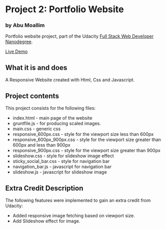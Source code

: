 # Project 2: Portfolio Website
### by Abu Moallim

Portfolio website project, part of the Udacity [Full Stack Web Developer
Nanodegree](https://www.udacity.com/course/full-stack-web-developer-nanodegree--nd004).

[Live Demo](https://abumoallim.github.io/udacity_02_portfolio_website/index.html)

## What it is and does

A Responsive Website created with Html, Css and Javascript.

## Project contents

This project consists for the following files:

* index.html - main page of the website
* gruntfile.js - for producing scaled images.
* main.css - generic css
* responsive_600px.css - style for the viewport size less than 600px
* responsive_600px_900px.css - style for the viewport size greater than 600px and less than 900px
* responsive_900px.css - style for the viewport size greater than 900px
* slideshow.css - style for slideshow image effect
* sticky_social_bar.css - style for navigation bar
* navigation_bar.js - javascript for navigation bar
* slideshow.js - javascript for slideshow image


## Extra Credit Description

The following features were implemented to gain an extra credit from Udacity:

* Added responsive image fetching based on viewport size.
* Add Slideshow effect for image.


